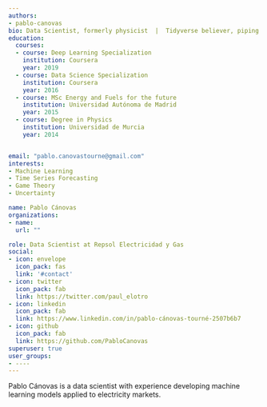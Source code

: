 ```yaml
---
authors:
- pablo-canovas
bio: Data Scientist, formerly physicist  |  Tidyverse believer, piping life  |  Hanging out at TypeThePipe
education:
  courses:
  - course: Deep Learning Specialization
    institution: Coursera 
    year: 2019
  - course: Data Science Specialization
    institution: Coursera 
    year: 2016
  - course: MSc Energy and Fuels for the future
    institution: Universidad Autónoma de Madrid 
    year: 2015
  - course: Degree in Physics
    institution: Universidad de Murcia
    year: 2014


email: "pablo.canovastourne@gmail.com"
interests:
- Machine Learning
- Time Series Forecasting
- Game Theory
- Uncertainty

name: Pablo Cánovas 
organizations:
- name:  
  url: ""

role: Data Scientist at Repsol Electricidad y Gas
social:
- icon: envelope
  icon_pack: fas
  link: '#contact'
- icon: twitter
  icon_pack: fab
  link: https://twitter.com/paul_elotro
- icon: linkedin
  icon_pack: fab
  link: https://www.linkedin.com/in/pablo-cánovas-tourné-2507b6b7
- icon: github
  icon_pack: fab
  link: https://github.com/PabloCanovas
superuser: true
user_groups:
- ----
---
```


Pablo Cánovas is a data scientist with experience developing machine learning models applied to electricity markets.
 